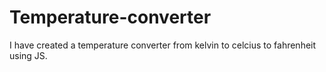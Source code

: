 # Temperature-converter
I have created a temperature converter from kelvin to celcius to fahrenheit using JS. 

